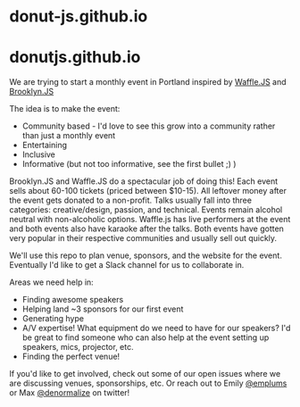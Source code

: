# donut-js.github.io

# donutjs.github.io

We are trying to start a monthly event in Portland inspired by <a href="http://wafflejs.com/">Waffle.JS</a> and <a href="http://brooklynjs.com/">Brooklyn.JS</a>

The idea is to make the event:
- Community based - I'd love to see this grow into a community rather than just a monthly event
- Entertaining
- Inclusive
- Informative (but not too informative, see the first bullet ;) )

Brooklyn.JS and Waffle.JS do a spectacular job of doing this! Each event sells about 60-100 tickets (priced between $10-15). All leftover money after the event gets donated to a non-profit. Talks usually fall into three categories: creative/design, passion, and technical. Events remain alcohol neutral with non-alcoholic options. Waffle.js has live performers at the event and both events also have karaoke after the talks. Both events have gotten very popular in their respective communities and usually sell out quickly.


We'll use this repo to plan venue, sponsors, and the website for the event. Eventually I'd like to get a Slack channel for us to collaborate in.

Areas we need help in:
- Finding awesome speakers
- Helping land ~3 sponsors for our first event
- Generating hype
- A/V expertise! What equipment do we need to have for our speakers? I'd be great to find someone
  who can also help at the event setting up speakers, mics, projector, etc.
- Finding the perfect venue!

If you'd like to get involved, check out some of our open issues where we are discussing venues, sponsorships, etc. Or reach out to Emily [@emplums](http://www.twitter.com/emplums) or Max [@denormalize](http://www.twitter.com/denormalize) on twitter!

